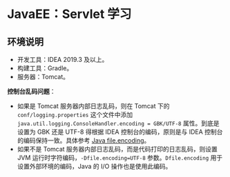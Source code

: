 # JavaEE：Servlet 学习

## 环境说明

- 开发工具：IDEA 2019.3 及以上。
- 构建工具：Gradle。
- 服务器：Tomcat。

**控制台乱码问题**：

- 如果是 Tomcat 服务器内部日志乱码，则在 Tomcat 下的 `conf/logging.properties` 这个文件中添加 `java.util.logging.ConsoleHandler.encoding = GBK/UTF-8` 属性。到底是设置为 GBK 还是 UTF-8 得根据 IDEA 控制台的编码，原则是与 IDEA 控制台的编码保持一致。具体参考 [Java file.encoding](https://www.cnblogs.com/virgosnail/p/10868402.html)。
- 如果不是 Tomcat 服务器内部日志乱码，而是代码打印的日志乱码，则设置 JVM 运行时字符编码，`-Dfile.encoding=UTF-8` 参数。`Dfile.encoding` 用于设置外部环境的编码，Java 的 I/O 操作也是使用此编码。

